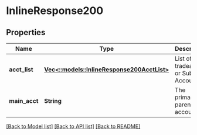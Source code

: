 # InlineResponse200

## Properties
Name | Type | Description | Notes
------------ | ------------- | ------------- | -------------
**acct_list** | [**Vec<::models::InlineResponse200AcctList>**](inline_response_200_acctList.md) | List of tradeable or Sub Accounts | [optional] [default to null]
**main_acct** | **String** | The primary or parent account. | [optional] [default to null]

[[Back to Model list]](../README.md#documentation-for-models) [[Back to API list]](../README.md#documentation-for-api-endpoints) [[Back to README]](../README.md)


